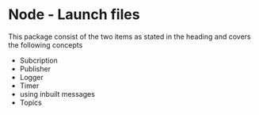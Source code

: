 # Node - Launch files
This package consist of the two items as stated in the heading and covers the following concepts

- Subcription
- Publisher
- Logger
- Timer
- using inbuilt messages
- Topics
